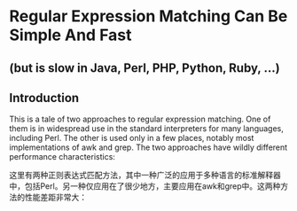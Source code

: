 # Regular Expression Matching Can Be Simple And Fast 
## (but is slow in Java, Perl, PHP, Python, Ruby, ...)

## Introduction

This is a tale of two approaches to regular expression matching. One of them is in widespread use in the standard interpreters for many languages, including Perl. The other is used only in a few places, notably most implementations of awk and grep. The two approaches have wildly different performance characteristics:

这里有两种正则表达式匹配方法，其中一种广泛的应用于多种语言的标准解释器中，包括Perl。另一种仅应用在了很少地方，主要应用在awk和grep中。这两种方法的性能差距非常大：


